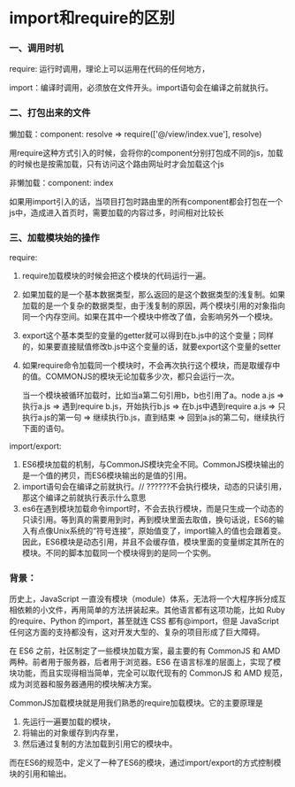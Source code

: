 # import和require的区别

### 一、调用时机

require: 运行时调用，理论上可以运用在代码的任何地方，

import：编译时调用，必须放在文件开头。import语句会在编译之前就执行。

### 二、打包出来的文件

懒加载：component: resolve => require(['@/view/index.vue'], resolve)

用require这种方式引入的时候，会将你的component分别打包成不同的js，加载的时候也是按需加载，只有访问这个路由网址时才会加载这个js

非懒加载：component: index

如果用import引入的话，当项目打包时路由里的所有component都会打包在一个js中，造成进入首页时，需要加载的内容过多，时间相对比较长

### 三、加载模块始的操作

require:

1. require加载模块的时候会把这个模块的代码运行一遍。
2. 如果加载的是一个基本数据类型，那么返回的是这个数据类型的浅复制。如果加载的是一个复杂的数据类型，由于浅复制的原因，两个模块引用的对象指向同一个内存空间。如果在其中一个模块中修改了值，会影响另外一个模块。
3. export这个基本类型的变量的getter就可以得到在b.js中的这个变量；同样的，如果要直接赋值修改b.js中这个变量的话，就要export这个变量的setter
4. 如果require命令加载同一个模块时，不会再次执行这个模块，而是取缓存中的值。COMMONJS的模块无论加载多少次，都只会运行一次。
    
    当一个模块被循环加载时，比如当a第二句引用b，b也引用了a。node a.js => 执行a.js => 遇到require b.js，开始执行b.js => 在b.js中遇到require a.js => 只执行a.js的第一句 => 继续执行b.js，直到结束 => 回到a.js的第二句，继续执行下面的语句。
    

import/export:

1. ES6模块加载的机制，与CommonJS模块完全不同。CommonJS模块输出的是一个值的拷贝，而ES6模块输出的是值的引用。
2. import语句会在编译之前就执行。// ??????不会执行模块，动态的只读引用，那这个编译之前就执行表示什么意思
3. es6在遇到模块加载命令import时，不会去执行模块，而是只生成一个动态的只读引用。等到真的需要用到时，再到模块里面去取值，换句话说，ES6的输入有点像Unix系统的“符号连接”，原始值变了，import输入的值也会跟着变。因此，ES6模块是动态引用，并且不会缓存值，模块里面的变量绑定其所在的模块。不同的脚本加载同一个模块得到的是同一个实例。

### 背景：

历史上，JavaScript 一直没有模块（module）体系，无法将一个大程序拆分成互相依赖的小文件，再用简单的方法拼装起来。其他语言都有这项功能，比如 Ruby 的require、Python 的import，甚至就连 CSS 都有@import，但是 JavaScript 任何这方面的支持都没有，这对开发大型的、复杂的项目形成了巨大障碍。

在 ES6 之前，社区制定了一些模块加载方案，最主要的有 CommonJS 和 AMD 两种。前者用于服务器，后者用于浏览器。ES6 在语言标准的层面上，实现了模块功能，而且实现得相当简单，完全可以取代现有的 CommonJS 和 AMD 规范，成为浏览器和服务器通用的模块解决方案。

CommonJS加载模块就是用我们熟悉的require加载模块。它的主要原理是

1. 先运行一遍要加载的模块，
2. 将输出的对象缓存到内存里，
3. 然后通过复制的方法加载到引用它的模块中。

而在ES6的规范中，定义了一种了ES6的模块，通过import/export的方式控制模块的引用和输出。